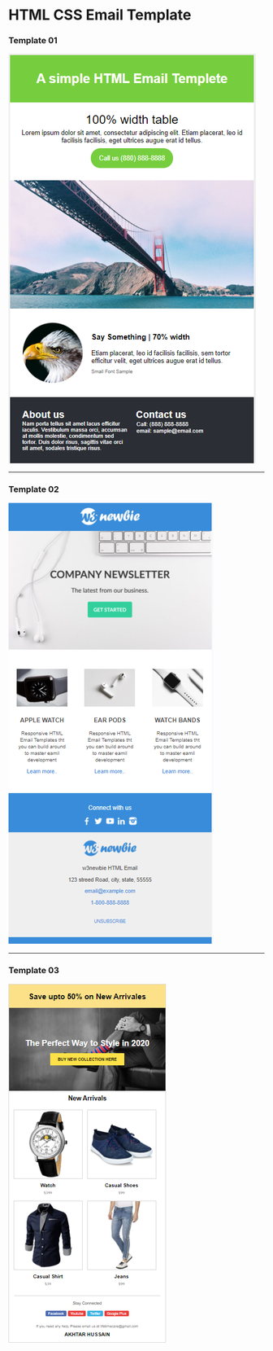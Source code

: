 <h1>HTML CSS Email Template</h1>
<h3>Template 01</h3>
<img src = "https://github.com/akhtar02/html-mail-templates/blob/master/images/01.PNG" />
<hr/>
<h3>Template 02</h3>
<img src = "https://github.com/akhtar02/html-mail-templates/blob/master/images/02.PNG" />
<hr />

<h3>Template 03</h3>
<img src = "https://github.com/akhtar02/html-mail-templates/blob/master/images/03.PNG" />

